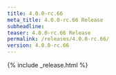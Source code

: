```yaml
---
title: 4.0.0-rc.66
meta_title: 4.0.0-rc.66 Release
subheadline: 
teaser: 4.0.0-rc.66 Release
permalink: /releases/4.0.0-rc.66/
version: 4.0.0-rc.66
---
```


{% include _release.html %}
